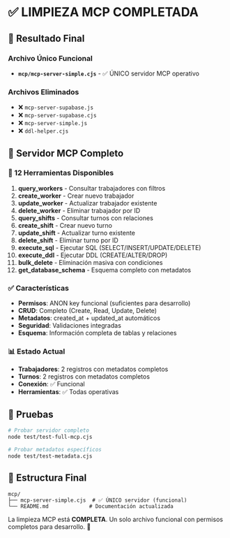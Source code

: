 # ✅ LIMPIEZA MCP COMPLETADA

## 🎯 Resultado Final

### Archivo Único Funcional
- **`mcp/mcp-server-simple.cjs`** - ✅ ÚNICO servidor MCP operativo

### Archivos Eliminados
- ❌ `mcp-server-supabase.js`
- ❌ `mcp-server-supabase.cjs`  
- ❌ `mcp-server-simple.js`
- ❌ `ddl-helper.cjs`

## 🚀 Servidor MCP Completo

### 🔧 12 Herramientas Disponibles
1. **query_workers** - Consultar trabajadores con filtros
2. **create_worker** - Crear nuevo trabajador
3. **update_worker** - Actualizar trabajador existente
4. **delete_worker** - Eliminar trabajador por ID
5. **query_shifts** - Consultar turnos con relaciones
6. **create_shift** - Crear nuevo turno
7. **update_shift** - Actualizar turno existente  
8. **delete_shift** - Eliminar turno por ID
9. **execute_sql** - Ejecutar SQL (SELECT/INSERT/UPDATE/DELETE)
10. **execute_ddl** - Ejecutar DDL (CREATE/ALTER/DROP)
11. **bulk_delete** - Eliminación masiva con condiciones
12. **get_database_schema** - Esquema completo con metadatos

### ✅ Características
- **Permisos**: ANON key funcional (suficientes para desarrollo)
- **CRUD**: Completo (Create, Read, Update, Delete)
- **Metadatos**: created_at + updated_at automáticos
- **Seguridad**: Validaciones integradas
- **Esquema**: Información completa de tablas y relaciones

### 📊 Estado Actual
- **Trabajadores**: 2 registros con metadatos completos
- **Turnos**: 2 registros con metadatos completos
- **Conexión**: ✅ Funcional
- **Herramientas**: ✅ Todas operativas

## 🧪 Pruebas
```bash
# Probar servidor completo
node test/test-full-mcp.cjs

# Probar metadatos específicos
node test/test-metadata.cjs
```

## 📁 Estructura Final
```
mcp/
├── mcp-server-simple.cjs  # ✅ ÚNICO servidor (funcional)
└── README.md             # Documentación actualizada
```

La limpieza MCP está **COMPLETA**. Un solo archivo funcional con permisos completos para desarrollo. 🎉
